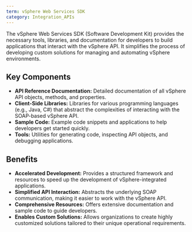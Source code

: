 ```yaml
---
term: vSphere Web Services SDK
category: Integration_APIs
---
```


The vSphere Web Services SDK (Software Development Kit) provides the necessary tools, libraries, and documentation for developers to build applications that interact with the vSphere API. It simplifies the process of developing custom solutions for managing and automating vSphere environments.

## Key Components

*   **API Reference Documentation:** Detailed documentation of all vSphere API objects, methods, and properties.
*   **Client-Side Libraries:** Libraries for various programming languages (e.g., Java, C#) that abstract the complexities of interacting with the SOAP-based vSphere API.
*   **Sample Code:** Example code snippets and applications to help developers get started quickly.
*   **Tools:** Utilities for generating code, inspecting API objects, and debugging applications.

## Benefits

*   **Accelerated Development:** Provides a structured framework and resources to speed up the development of vSphere-integrated applications.
*   **Simplified API Interaction:** Abstracts the underlying SOAP communication, making it easier to work with the vSphere API.
*   **Comprehensive Resources:** Offers extensive documentation and sample code to guide developers.
*   **Enables Custom Solutions:** Allows organizations to create highly customized solutions tailored to their unique operational requirements.
